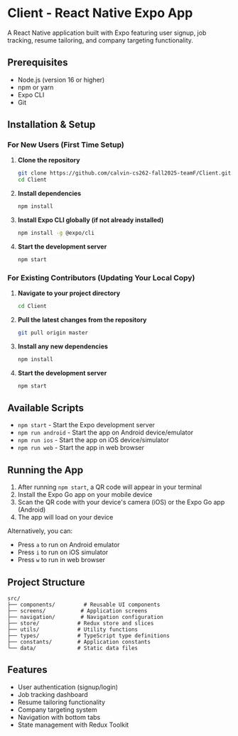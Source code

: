 # Client - React Native Expo App

A React Native application built with Expo featuring user signup, job tracking, resume tailoring, and company targeting functionality.

## Prerequisites

- Node.js (version 16 or higher)
- npm or yarn
- Expo CLI
- Git

## Installation & Setup

### For New Users (First Time Setup)

1. **Clone the repository**
   ```bash
   git clone https://github.com/calvin-cs262-fall2025-teamF/Client.git
   cd Client
   ```

2. **Install dependencies**
   ```bash
   npm install
   ```

3. **Install Expo CLI globally (if not already installed)**
   ```bash
   npm install -g @expo/cli
   ```

4. **Start the development server**
   ```bash
   npm start
   ```

### For Existing Contributors (Updating Your Local Copy)

1. **Navigate to your project directory**
   ```bash
   cd Client
   ```

2. **Pull the latest changes from the repository**
   ```bash
   git pull origin master
   ```

3. **Install any new dependencies**
   ```bash
   npm install
   ```

4. **Start the development server**
   ```bash
   npm start
   ```

## Available Scripts

- `npm start` - Start the Expo development server
- `npm run android` - Start the app on Android device/emulator
- `npm run ios` - Start the app on iOS device/simulator
- `npm run web` - Start the app in web browser

## Running the App

1. After running `npm start`, a QR code will appear in your terminal
2. Install the Expo Go app on your mobile device
3. Scan the QR code with your device's camera (iOS) or the Expo Go app (Android)
4. The app will load on your device

Alternatively, you can:
- Press `a` to run on Android emulator
- Press `i` to run on iOS simulator
- Press `w` to run in web browser

## Project Structure

```
src/
├── components/         # Reusable UI components
├── screens/           # Application screens
├── navigation/        # Navigation configuration
├── store/            # Redux store and slices
├── utils/            # Utility functions
├── types/            # TypeScript type definitions
├── constants/        # Application constants
└── data/             # Static data files
```

## Features

- User authentication (signup/login)
- Job tracking dashboard
- Resume tailoring functionality
- Company targeting system
- Navigation with bottom tabs
- State management with Redux Toolkit

